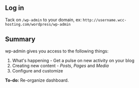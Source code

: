 ## Log in

Tack on `/wp-admin` to your domain, ex: `http://username.wcc-hosting.com/wordpress/wp-admin`


## Summary
wp-admin gives you access to the following things:

1. What's happening - Get a pulse on new activity on your blog
2. Creating new content - *Posts*, *Pages* and *Media*
3. Configure and customize

**To-do:** Re-organize dashboard.



